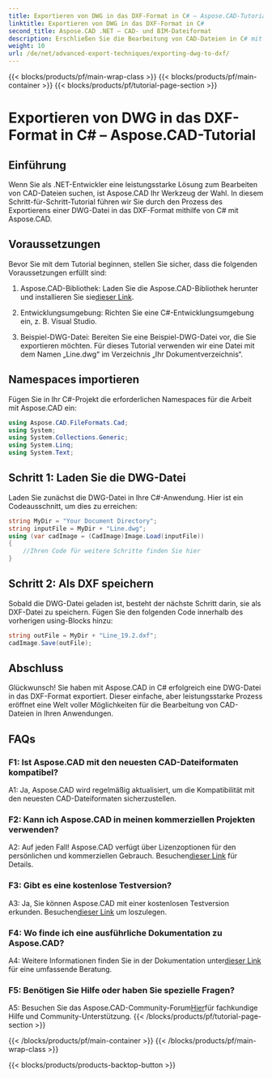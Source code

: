 ```yaml
---
title: Exportieren von DWG in das DXF-Format in C# – Aspose.CAD-Tutorial
linktitle: Exportieren von DWG in das DXF-Format in C#
second_title: Aspose.CAD .NET – CAD- und BIM-Dateiformat
description: Erschließen Sie die Bearbeitung von CAD-Dateien in C# mit Aspose.CAD. Erfahren Sie, wie Sie DWG mühelos in DXF exportieren. Befolgen Sie unsere Schritt-für-Schritt-Anleitung für eine nahtlose Integration.
weight: 10
url: /de/net/advanced-export-techniques/exporting-dwg-to-dxf/
---
```


{{< blocks/products/pf/main-wrap-class >}}
{{< blocks/products/pf/main-container >}}
{{< blocks/products/pf/tutorial-page-section >}}

# Exportieren von DWG in das DXF-Format in C# – Aspose.CAD-Tutorial

## Einführung

Wenn Sie als .NET-Entwickler eine leistungsstarke Lösung zum Bearbeiten von CAD-Dateien suchen, ist Aspose.CAD Ihr Werkzeug der Wahl. In diesem Schritt-für-Schritt-Tutorial führen wir Sie durch den Prozess des Exportierens einer DWG-Datei in das DXF-Format mithilfe von C# mit Aspose.CAD.

## Voraussetzungen

Bevor Sie mit dem Tutorial beginnen, stellen Sie sicher, dass die folgenden Voraussetzungen erfüllt sind:

1.  Aspose.CAD-Bibliothek: Laden Sie die Aspose.CAD-Bibliothek herunter und installieren Sie sie[dieser Link](https://releases.aspose.com/cad/net/).

2. Entwicklungsumgebung: Richten Sie eine C#-Entwicklungsumgebung ein, z. B. Visual Studio.

3. Beispiel-DWG-Datei: Bereiten Sie eine Beispiel-DWG-Datei vor, die Sie exportieren möchten. Für dieses Tutorial verwenden wir eine Datei mit dem Namen „Line.dwg“ im Verzeichnis „Ihr Dokumentverzeichnis“.

## Namespaces importieren

Fügen Sie in Ihr C#-Projekt die erforderlichen Namespaces für die Arbeit mit Aspose.CAD ein:

```csharp
using Aspose.CAD.FileFormats.Cad;
using System;
using System.Collections.Generic;
using System.Linq;
using System.Text;
```

## Schritt 1: Laden Sie die DWG-Datei

Laden Sie zunächst die DWG-Datei in Ihre C#-Anwendung. Hier ist ein Codeausschnitt, um dies zu erreichen:

```csharp
string MyDir = "Your Document Directory";
string inputFile = MyDir + "Line.dwg";
using (var cadImage = (CadImage)Image.Load(inputFile))
{
    //Ihren Code für weitere Schritte finden Sie hier
}
```

## Schritt 2: Als DXF speichern

Sobald die DWG-Datei geladen ist, besteht der nächste Schritt darin, sie als DXF-Datei zu speichern. Fügen Sie den folgenden Code innerhalb des vorherigen using-Blocks hinzu:

```csharp
string outFile = MyDir + "Line_19.2.dxf";
cadImage.Save(outFile);
```

## Abschluss

Glückwunsch! Sie haben mit Aspose.CAD in C# erfolgreich eine DWG-Datei in das DXF-Format exportiert. Dieser einfache, aber leistungsstarke Prozess eröffnet eine Welt voller Möglichkeiten für die Bearbeitung von CAD-Dateien in Ihren Anwendungen.

## FAQs

### F1: Ist Aspose.CAD mit den neuesten CAD-Dateiformaten kompatibel?

A1: Ja, Aspose.CAD wird regelmäßig aktualisiert, um die Kompatibilität mit den neuesten CAD-Dateiformaten sicherzustellen.

### F2: Kann ich Aspose.CAD in meinen kommerziellen Projekten verwenden?

 A2: Auf jeden Fall! Aspose.CAD verfügt über Lizenzoptionen für den persönlichen und kommerziellen Gebrauch. Besuchen[dieser Link](https://purchase.aspose.com/buy) für Details.

### F3: Gibt es eine kostenlose Testversion?

 A3: Ja, Sie können Aspose.CAD mit einer kostenlosen Testversion erkunden. Besuchen[dieser Link](https://releases.aspose.com/) um loszulegen.

### F4: Wo finde ich eine ausführliche Dokumentation zu Aspose.CAD?

 A4: Weitere Informationen finden Sie in der Dokumentation unter[dieser Link](https://reference.aspose.com/cad/net/) für eine umfassende Beratung.

### F5: Benötigen Sie Hilfe oder haben Sie spezielle Fragen?

 A5: Besuchen Sie das Aspose.CAD-Community-Forum[Hier](https://forum.aspose.com/c/cad/19)für fachkundige Hilfe und Community-Unterstützung.
{{< /blocks/products/pf/tutorial-page-section >}}

{{< /blocks/products/pf/main-container >}}
{{< /blocks/products/pf/main-wrap-class >}}

{{< blocks/products/products-backtop-button >}}
